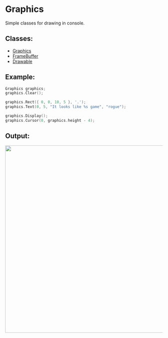 # Graphics
Simple classes for drawing in console.

## Classes:
- [Graphics](https://github.com/ts-vadim/Console-Graphics/blob/main/Graphics.md)
- [FrameBuffer](https://github.com/ts-vadim/Console-Graphics/blob/main/FrameBuffer.md)
- [Drawable](https://github.com/ts-vadim/Console-Graphics/blob/main/Drawable.md)

## Example:
```c++
Graphics graphics;
graphics.Clear();

graphics.Rect({ 0, 0, 10, 5 }, '.');
graphics.Text(0, 5, "It looks like %s game", "rogue");

graphics.Display();
graphics.Cursor(0, graphics.height - 4);
```
## Output:
<image width="600px" src="https://github.com/ts-vadim/Console-Graphics/blob/main/view.png">

